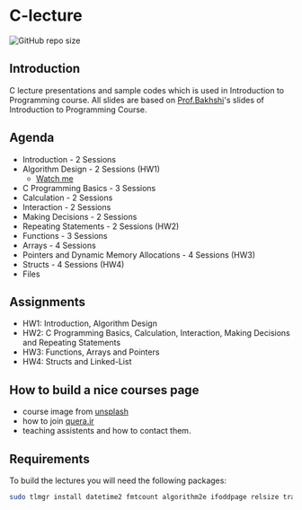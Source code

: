 # C-lecture

![GitHub repo size](https://img.shields.io/github/repo-size/1995parham-teaching/c-lecture?style=flat-square)

## Introduction

C lecture presentations and sample codes which is used in Introduction to Programming course.
All slides are based on [Prof.Bakhshi](https://github.com/Bahador-Bakhshi)'s slides of
Introduction to Programming Course.

## Agenda

- Introduction - 2 Sessions
- Algorithm Design - 2 Sessions (HW1)
  * [Watch me](https://youtu.be/2yAZT_uDpuA)
- C Programming Basics - 3 Sessions
- Calculation - 2 Sessions
- Interaction - 2 Sessions
- Making Decisions - 2 Sessions
- Repeating Statements - 2 Sessions (HW2)
- Functions - 3 Sessions
- Arrays - 4 Sessions
- Pointers and Dynamic Memory Allocations - 4 Sessions (HW3)
- Structs - 4 Sessions (HW4)
- Files

## Assignments

- HW1: Introduction, Algorithm Design
- HW2: C Programming Basics, Calculation, Interaction, Making Decisions and Repeating Statements
- HW3: Functions, Arrays and Pointers
- HW4: Structs and Linked-List

## How to build a nice courses page

- course image from [unsplash](https://unsplash.com/photos/mDinBvq1Sfg)
- how to join [quera.ir](https://quera.ir/)
- teaching assistents and how to contact them.

## Requirements

To build the lectures you will need the following packages:

```sh
sudo tlmgr install datetime2 fmtcount algorithm2e ifoddpage relsize tracklang
```

